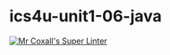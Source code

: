 # ics4u-unit1-06-java

[![Mr Coxall's Super Linter](https://github.com/lily-liu-17/ics4u-unit1-06-java/workflows/Mr%20Coxall's%20Super%20Linter/badge.svg)](https://github.com/lily-liu-17/ics4u-unit1-06-java/actions/)
